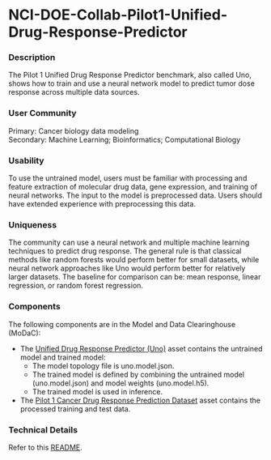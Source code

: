 # NCI-DOE-Collab-Pilot1-Unified-Drug-Response-Predictor

### Description
The Pilot 1 Unified Drug Response Predictor benchmark, also called Uno, shows how to train and use a neural network model to predict tumor dose response across multiple data sources.

### User Community
Primary: Cancer biology data modeling</br>
Secondary: Machine Learning; Bioinformatics; Computational Biology

### Usability
To use the untrained model, users must be familiar with processing and feature extraction of molecular drug data, gene expression, and training of neural networks. The input to the model is preprocessed data. Users should have extended experience with preprocessing this data.

### Uniqueness
The community can use a neural network and multiple machine learning techniques to predict drug response. The general rule is that classical methods like random forests would perform better for small datasets, while neural network approaches like Uno would perform better for relatively larger datasets. The baseline for comparison can be: mean response, linear regression, or random forest regression.

### Components
The following components are in the Model and Data Clearinghouse (MoDaC):
* The [Unified Drug Response Predictor (Uno)](https://modac.cancer.gov/searchTab?dme_data_id=NCI-DME-MS01-7654821) asset contains the untrained model and trained model:
  * The model topology file is uno.model.json. 
  * The trained model is defined by combining the untrained model (uno.model.json) and model weights (uno.model.h5).
  * The trained model is used in inference.
* The [Pilot 1 Cancer Drug Response Prediction Dataset](https://modac.cancer.gov/searchTab?dme_data_id=NCI-DME-MS01-8088592) asset contains the processed training and test data. 

### Technical Details
Refer to this [README](./Pilot1/Uno/README.md).
